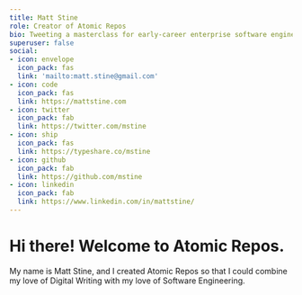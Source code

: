 ```yaml
---
title: Matt Stine
role: Creator of Atomic Repos
bio: Tweeting a masterclass for early-career enterprise software engineers • Shipping software daily at the largest bank in 🇺🇸
superuser: false
social:
- icon: envelope
  icon_pack: fas
  link: 'mailto:matt.stine@gmail.com'
- icon: code
  icon_pack: fas
  link: https://mattstine.com
- icon: twitter
  icon_pack: fab
  link: https://twitter.com/mstine
- icon: ship
  icon_pack: fas
  link: https://typeshare.co/mstine
- icon: github
  icon_pack: fab
  link: https://github.com/mstine
- icon: linkedin
  icon_pack: fab
  link: https://www.linkedin.com/in/mattstine/
---
```


# Hi there! Welcome to Atomic Repos.

My name is Matt Stine, and I created Atomic Repos so that I could combine my love of Digital Writing with my love of Software Engineering.